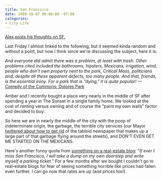 ```yaml
---
title: San Francisco
date: 2009-10-07 00:00:00 -07:00
categories:
- City Life
---
```


<p><a href="http://al3x.net/2009/10/04/so-youre-moving-to-san-francisco.html">Alex posts his thoughts on SF.</a></p>

<p>Last Friday I almost linked to the following, but it seemed kinda random and without a point, but now I think since we're discussing the subject, here it is:</p>

<p><em>And everyone did admit there was a problem, at least with trash. Other problems cited included the bathrooms, hipsters, Mexicans, irrigation, wind, people who don't own property next to the park, Critical Mass, politicians and, despite all these apparent defects, too many people. And that, friends, is the essential irony. For a park that is "dying," it is quite popular!</em> &#8212;<a href="http://sfappeal.com/news/2009/09/comedy-of-the-commons-dolores-park.php">Comedy of the Commons: Dolores Park</a></p>

<p>Amber and I recently bought a place very nearly in the middle of SF after spending a year in The Sunset in a single family home. We looked at the cost of renting versus owning and of course the "paint my own walls" factor and decided to buy. </p>

<p>So here we are in nearly the middle of the city with the poop of indeterminate origin, the garbage, the terrible city services (our Mayor <a href="http://twitter.com/GavinNewsom/status/4448269100">twittered about how to get rid</a> of the tabloid newspaper that makes up a large part of that garbage flying around the streets), and DON'T EVEN GET ME STARTED ON THE MEXICANS. </p>

<p>Here's another funny quote from <a href="http://thefrontsteps.com/2009/10/06/another-reason-to-love-living-here/">something on a real-estate blog</a>: "<em>If ever I miss San Francisco, I will take a dump on my own doorstep and write myself a parking ticket.</em>" For a few months after we bought I couldn't go to real-estate blogs for fear of seeing something horrible like prices had fallen even further. I can go now that rates are up (and prices too!).</p>
